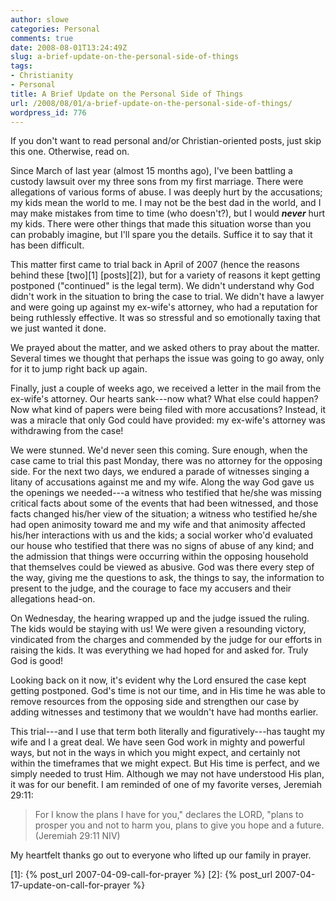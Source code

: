 ```yaml
---
author: slowe
categories: Personal
comments: true
date: 2008-08-01T13:24:49Z
slug: a-brief-update-on-the-personal-side-of-things
tags:
- Christianity
- Personal
title: A Brief Update on the Personal Side of Things
url: /2008/08/01/a-brief-update-on-the-personal-side-of-things/
wordpress_id: 776
---
```


If you don't want to read personal and/or Christian-oriented posts, just skip this one. Otherwise, read on.

Since March of last year (almost 15 months ago), I've been battling a custody lawsuit over my three sons from my first marriage. There were allegations of various forms of abuse. I was deeply hurt by the accusations; my kids mean the world to me. I may not be the best dad in the world, and I may make mistakes from time to time (who doesn't?), but I would _**never**_ hurt my kids. There were other things that made this situation worse than you can probably imagine, but I'll spare you the details. Suffice it to say that it has been difficult.

This matter first came to trial back in April of 2007 (hence the reasons behind these [two][1] [posts][2]), but for a variety of reasons it kept getting postponed ("continued" is the legal term). We didn't understand why God didn't work in the situation to bring the case to trial. We didn't have a lawyer and were going up against my ex-wife's attorney, who had a reputation for being ruthlessly effective. It was so stressful and so emotionally taxing that we just wanted it done.

We prayed about the matter, and we asked others to pray about the matter. Several times we thought that perhaps the issue was going to go away, only for it to jump right back up again.

Finally, just a couple of weeks ago, we received a letter in the mail from the ex-wife's attorney. Our hearts sank---now what? What else could happen? Now what kind of papers were being filed with more accusations? Instead, it was a miracle that only God could have provided: my ex-wife's attorney was withdrawing from the case!

We were stunned. We'd never seen this coming. Sure enough, when the case came to trial this past Monday, there was no attorney for the opposing side. For the next two days, we endured a parade of witnesses singing a litany of accusations against me and my wife. Along the way God gave us the openings we needed---a witness who testified that he/she was missing critical facts about some of the events that had been witnessed, and those facts changed his/her view of the situation; a witness who testified he/she had open animosity toward me and my wife and that animosity affected his/her interactions with us and the kids; a social worker who'd evaluated our house who testified that there was no signs of abuse of any kind; and the admission that things were occurring within the opposing household that themselves could be viewed as abusive. God was there every step of the way, giving me the questions to ask, the things to say, the information to present to the judge, and the courage to face my accusers and their allegations head-on.

On Wednesday, the hearing wrapped up and the judge issued the ruling. The kids would be staying with us! We were given a resounding victory, vindicated from the charges and commended by the judge for our efforts in raising the kids. It was everything we had hoped for and asked for. Truly God is good!

Looking back on it now, it's evident why the Lord ensured the case kept getting postponed. God's time is not our time, and in His time he was able to remove resources from the opposing side and strengthen our case by adding witnesses and testimony that we wouldn't have had months earlier.

This trial---and I use that term both literally and figuratively---has taught my wife and I a great deal. We have seen God work in mighty and powerful ways, but not in the ways in which you might expect, and certainly not within the timeframes that we might expect. But His time is perfect, and we simply needed to trust Him.  Although we may not have understood His plan, it was for our benefit. I am reminded of one of my favorite verses, Jeremiah 29:11:

>For I know the plans I have for you," declares the LORD, "plans to prosper you and not to harm you, plans to give you hope and a future. (Jeremiah 29:11 NIV)

My heartfelt thanks go out to everyone who lifted up our family in prayer.

[1]: {% post_url 2007-04-09-call-for-prayer %}
[2]: {% post_url 2007-04-17-update-on-call-for-prayer %}
